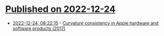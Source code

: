 # [Published on 2022-12-24](index.md)

* [2022-12-24, 08:22:15](https://news.ycombinator.com/item?id=34115041) - [Curvature consistency in Apple hardware and software products (2017)](https://hackernoon.com/apples-icons-have-that-shape-for-a-very-good-reason-720d4e7c8a14)
